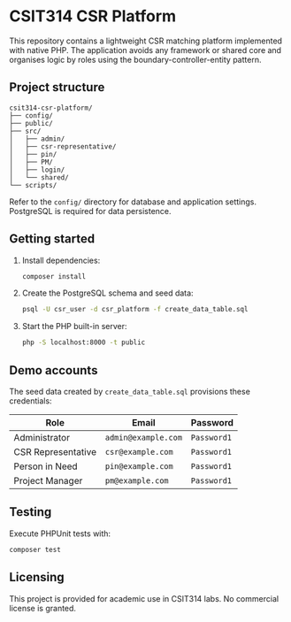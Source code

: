 # CSIT314 CSR Platform

This repository contains a lightweight CSR matching platform implemented with native PHP. The application avoids any framework or shared core and organises logic by roles using the boundary-controller-entity pattern.

## Project structure

```
csit314-csr-platform/
├── config/
├── public/
├── src/
│   ├── admin/
│   ├── csr-representative/
│   ├── pin/
│   ├── PM/
│   ├── login/
│   └── shared/
└── scripts/
```

Refer to the `config/` directory for database and application settings. PostgreSQL is required for data persistence.

## Getting started

1. Install dependencies:
   ```bash
   composer install
   ```
2. Create the PostgreSQL schema and seed data:
   ```bash
   psql -U csr_user -d csr_platform -f create_data_table.sql
   ```
3. Start the PHP built-in server:
   ```bash
   php -S localhost:8000 -t public
   ```

## Demo accounts

The seed data created by `create_data_table.sql` provisions these credentials:

| Role | Email | Password |
| --- | --- | --- |
| Administrator | `admin@example.com` | `Password1` |
| CSR Representative | `csr@example.com` | `Password1` |
| Person in Need | `pin@example.com` | `Password1` |
| Project Manager | `pm@example.com` | `Password1` |

## Testing

Execute PHPUnit tests with:

```bash
composer test
```

## Licensing

This project is provided for academic use in CSIT314 labs. No commercial license is granted.
